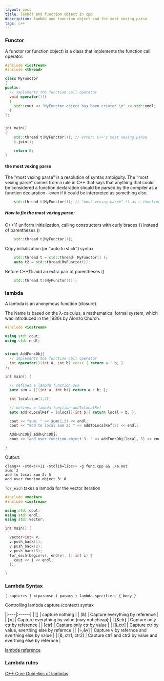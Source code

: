 ```yaml
---
layout: post
title: lambda and function object in cpp 
description: lambda and function object and the most vexing parse 
tags: c++
---
```



### Functor

A functor (or function object) is a class that implements the function call operator.

```c++
#include <iostream>
#include <thread>

class MyFunctor
{
public:
  // implements the function call operator
  void operator()()
  {
    std::cout << "MyFunctor object has been created \n" << std::endl;
  }
};


int main()
{
    std::thread t(MyFunctor()); // error: C++'s most vexing parse
    t.join();

    return 0;
}

```

#### the most vexing parse

The "most vexing parse" is a resolution of syntax ambiguity.
The "most vexing parse" comes from a rule in C++ that says that anything that could be considered a function declaration should be parsed by the compiler as a function declaration--even if it could be interpreted as something else.

```c++
    std::thread t(MyFunctor()); // "most vexing parse" it as a function declaration
```

##### How to fix the most vexing parse:

C++11 uniform initialization, calling constructors with curly braces {} instead of parentheses ()

```c++
    std::thread t{MyFunctor()};
```


Copy initialization (or "auto to stick") syntax

```c++
    std::thread t = std::thread( MyFunctor() );
    auto t2 = std::thread(MyFunctor());
```

Before C++11: add an extra pair of parentheses ()

```c++
    std::thread t((MyFunctor()));
```



### lambda

A lambda is an anonymous function (closure). 

The Name is based on the λ-calculus, a mathematical formal system, which was introduced in the 1930s by Alonzo Church.


```c++
#include <iostream>

using std::cout;
using std::endl;


struct AddFuncObj{
  // implements the function call operator
  int operator()(int a, int b) const { return a + b; }
};
    
int main() {

  // defines a lambda function sum   
  auto sum = [](int a, int b){ return a + b; };        

  int local=sum(1,2);

  // defines a lambda function addToLocalRef   
  auto addToLocalRef = [&local](int b){ return local + b; };

  cout << "sum: " << sum(1,2) << endl;
  cout << "add to local sum 2: " << addToLocalRef(2) << endl;

  AddFuncObj addFuncObj;
  cout << "add over function-object 3: " << addFuncObj(local, 3) << endl;

}
```

Output:
```
clang++ -std=c++11 -stdlib=libc++ -g func.cpp && ./a.out
sum: 3
add to local sum 2: 5
add over funcion-object 3: 6
```


`for_each` takes a lambda for the vector iteration 

```c++
#include <vector>
#include <iostream>

using std::cout;
using std::endl;
using std::vector;

int main() {

  vector<int> v;
  v.push_back(1);
  v.push_back(2);
  v.push_back(3);
  for_each(begin(v), end(v), [](int i) {
    cout << i << endl;
  });

}
```


### Lambda Syntax

`[ captures ] <tparams> ( params ) lambda-specifiers { body }`

Controlling lambda capture (context) syntax


|:----|:------|
| []  | capture nothing |
| [&] |   Capture everything by reference   |
| [=] |   Capture everything by value (may not cheap)   |
| [&ctr] |   Capture only ctr by reference   |
| [ctr] |   Capture only ctr by value   |
| [&,ctr] |   Capture ctr by value, everthing else by refernce   |
| [=,&v] |   Capture v by refernce and everthing else by value   |
| [&, ctr1, ctr2] |  Capture ctr1 and ctr2 by value and everthing else by refernce   |


[lambda reference](https://en.cppreference.com/w/cpp/language/lambda)


### Lambda rules

[C++ Core Guidelins of lambdas](https://isocpp.github.io/CppCoreGuidelines/CppCoreGuidelines#SS-lambdas) 


